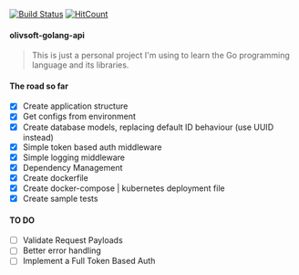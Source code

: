 [![Build Status](https://travis-ci.com/ericktm/olivsoft-golang-api.svg?branch=master)](https://travis-ci.com/ericktm/olivsoft-golang-api)
[![HitCount](http://hits.dwyl.io/ericktm/ericktm/olivsoft-golang-api.svg)](http://hits.dwyl.io/ericktm/ericktm/olivsoft-golang-api)
#### olivsoft-golang-api
> This is just a personal project I'm using to learn the Go programming language and its libraries.
#### The road so far
- [x] Create application structure
- [x] Get configs from environment
- [x] Create database models, replacing default ID behaviour (use UUID instead)
- [x] Simple token based auth middleware
- [x] Simple logging middleware
- [x] Dependency Management
- [x] Create dockerfile
- [x] Create docker-compose | kubernetes deployment file
- [x] Create sample tests

#### TO DO
- [ ] Validate Request Payloads
- [ ] Better error handling
- [ ] Implement a Full Token Based Auth
